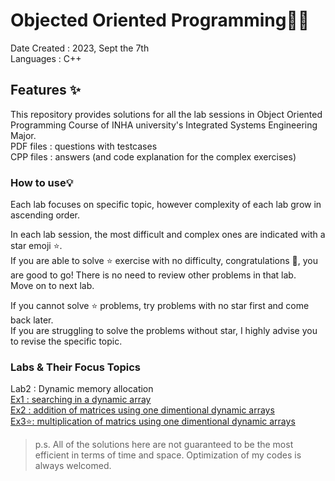# Objected Oriented Programming👩‍💻
Date Created : 2023, Sept the 7th    
Languages : C++ 

## Features ✨
This repository provides solutions for all the lab sessions in Object Oriented Programming Course of INHA university's Integrated Systems Engineering Major.    
PDF files : questions with testcases     
CPP files : answers (and code explanation for the complex exercises)  

### How to use💡
Each lab focuses on specific topic, however complexity of each lab grow in ascending order.        

In each lab session, the most difficult and complex ones are indicated with a star emoji ⭐.    
If you are able to solve ⭐ exercise with no difficulty, congratulations 🎇, you are good to go! 
There is no need to review other problems in that lab.    
Move on to next lab. 

If you cannot solve ⭐ problems, try problems with no star first and come back later.    
If you are struggling to solve the problems without star, I highly advise you to revise the specific topic.

### Labs & Their Focus Topics
Lab2 : Dynamic memory allocation    
[Ex1 : searching in a dynamic array](https://github.com/chaw-thiri/Objected-Oriented-Programming-/blob/fcbd8bca325c6d28ec11d8e64e8deec22979d0b9/Lab02ex1.cpp)      
[Ex2 : addition of matrices using one dimentional dynamic arrays](https://github.com/chaw-thiri/Objected-Oriented-Programming-/blob/fcbd8bca325c6d28ec11d8e64e8deec22979d0b9/Lab02ex2.cpp)        
[Ex3⭐: multiplication of matrics using one dimentional dynamic arrays](https://github.com/chaw-thiri/Objected-Oriented-Programming-/blob/fcbd8bca325c6d28ec11d8e64e8deec22979d0b9/Lab02ex3.cpp)



> p.s. All of the solutions here are not guaranteed to be the most efficient in terms of time and space. Optimization of my codes is always welcomed.

